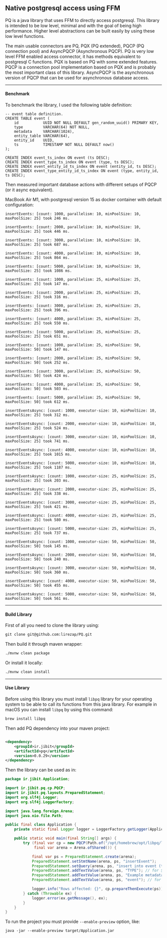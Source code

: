 ## Native postgresql access using FFM

PQ is a java library that uses FFM to directly access postgresql. This library is intended to be low level, minimal and
with the goal of being high performance. Higher level abstractions can be built easily by using these low level
functions.

The main usable connectors are PQ, PQX (PQ extended), PQCP (PQ connection pool) and AsyncPQCP (Asynchronous PQCP). PQ is
very low level FFM enabled access connector, it has methods equivalent to postgresql C functions. PQX is based on PQ
with some extended features. PQCP is a connection pool implementation based on PQX and is probably the most important
class of this library. AsyncPQCP is the asynchronous version of PQCP that can be used for asynchronous database access.

---

#### Benchmark

To benchmark the library, I used the following table definition:

```text
-- event table definition.
CREATE TABLE event (
    id           UUID NOT NULL DEFAULT gen_random_uuid() PRIMARY KEY,
    type         VARCHAR(64) NOT NULL,
    metadata     VARCHAR(1024),
    entity_table VARCHAR(64),
    entity_id    UUID,
    ts           TIMESTAMP NOT NULL DEFAULT now()
);

CREATE INDEX event_ts_index ON event (ts DESC);
CREATE INDEX event_type_ts_index ON event (type, ts DESC);
CREATE INDEX event_entity_id_ts_index ON event (entity_id, ts DESC);
CREATE INDEX event_type_entity_id_ts_index ON event (type, entity_id, ts DESC);
```

Then measured important database actions with different setups of PQCP (or it async equivalent).

MacBook Air M1, with postgresql version 15 as docker container with default configuration:

`insertEvents: [count: 1000, parallelism: 10, minPoolSize: 10, maxPoolSize: 25] took 246 ms.`

`insertEvents: [count: 2000, parallelism: 10, minPoolSize: 10, maxPoolSize: 25] took 446 ms.`

`insertEvents: [count: 3000, parallelism: 10, minPoolSize: 10, maxPoolSize: 25] took 687 ms.`

`insertEvents: [count: 4000, parallelism: 10, minPoolSize: 10, maxPoolSize: 25] took 864 ms.`

`insertEvents: [count: 5000, parallelism: 10, minPoolSize: 10, maxPoolSize: 25] took 1086 ms.`

`insertEvents: [count: 1000, parallelism: 25, minPoolSize: 25, maxPoolSize: 25] took 147 ms.`

`insertEvents: [count: 2000, parallelism: 25, minPoolSize: 25, maxPoolSize: 25] took 316 ms.`

`insertEvents: [count: 3000, parallelism: 25, minPoolSize: 25, maxPoolSize: 25] took 396 ms.`

`insertEvents: [count: 4000, parallelism: 25, minPoolSize: 25, maxPoolSize: 25] took 550 ms.`

`insertEvents: [count: 5000, parallelism: 25, minPoolSize: 25, maxPoolSize: 25] took 651 ms.`

`insertEvents: [count: 1000, parallelism: 25, minPoolSize: 50, maxPoolSize: 50] took 147 ms.`

`insertEvents: [count: 2000, parallelism: 25, minPoolSize: 50, maxPoolSize: 50] took 252 ms.`

`insertEvents: [count: 3000, parallelism: 25, minPoolSize: 50, maxPoolSize: 50] took 424 ms.`

`insertEvents: [count: 4000, parallelism: 25, minPoolSize: 50, maxPoolSize: 50] took 503 ms.`

`insertEvents: [count: 5000, parallelism: 25, minPoolSize: 50, maxPoolSize: 50] took 612 ms.`

`insertEventsAsync: [count: 1000, executor-size: 10, minPoolSize: 10, maxPoolSize: 25] took 312 ms.`

`insertEventsAsync: [count: 2000, executor-size: 10, minPoolSize: 10, maxPoolSize: 25] took 524 ms.`

`insertEventsAsync: [count: 3000, executor-size: 10, minPoolSize: 10, maxPoolSize: 25] took 741 ms.`

`insertEventsAsync: [count: 4000, executor-size: 10, minPoolSize: 10, maxPoolSize: 25] took 1015 ms.`

`insertEventsAsync: [count: 5000, executor-size: 10, minPoolSize: 10, maxPoolSize: 25] took 1187 ms.`

`insertEventsAsync: [count: 1000, executor-size: 25, minPoolSize: 25, maxPoolSize: 25] took 203 ms.`

`insertEventsAsync: [count: 2000, executor-size: 25, minPoolSize: 25, maxPoolSize: 25] took 338 ms.`

`insertEventsAsync: [count: 3000, executor-size: 25, minPoolSize: 25, maxPoolSize: 25] took 421 ms.`

`insertEventsAsync: [count: 4000, executor-size: 25, minPoolSize: 25, maxPoolSize: 25] took 580 ms.`

`insertEventsAsync: [count: 5000, executor-size: 25, minPoolSize: 25, maxPoolSize: 25] took 737 ms.`

`insertEventsAsync: [count: 1000, executor-size: 50, minPoolSize: 50, maxPoolSize: 50] took 145 ms.`

`insertEventsAsync: [count: 2000, executor-size: 50, minPoolSize: 50, maxPoolSize: 50] took 240 ms.`

`insertEventsAsync: [count: 3000, executor-size: 50, minPoolSize: 50, maxPoolSize: 50] took 360 ms.`

`insertEventsAsync: [count: 4000, executor-size: 50, minPoolSize: 50, maxPoolSize: 50] took 455 ms.`

`insertEventsAsync: [count: 5000, executor-size: 50, minPoolSize: 50, maxPoolSize: 50] took 561 ms.`

---

#### Build Library

First of all you need to clone the library using:

```markdown
git clone git@github.com:lirezap/PQ.git
```

Then build it through maven wrapper:

```markdown
./mvnw clean package
```

Or install it locally:

```markdown
./mvnw clean install
```

---

#### Use Library

Before using this library you must install `libpq` library for your operating system to be able to call its
functions from this java library. For example in macOS you can install `libpq` by using this command:

```markdown
brew install libpq
```

Then add PQ dependency into your maven project:

```xml

<dependency>
    <groupId>ir.jibit</groupId>
    <artifactId>pq</artifactId>
    <version>0.0.29</version>
</dependency>
```

Then the library can be used as in:

```java
package ir.jibit.Application;

import ir.jibit.pq.cp.PQCP;
import ir.jibit.pq.layouts.PreparedStatement;
import org.slf4j.Logger;
import org.slf4j.LoggerFactory;

import java.lang.foreign.Arena;
import java.nio.file.Path;

public final class Application {
    private static final Logger logger = LoggerFactory.getLogger(Application.class);

    public static void main(final String[] args) {
        try (final var cp = new PQCP(Path.of("/opt/homebrew/opt/libpq/lib/libpq.dylib"), "postgresql://user:pass@localhost:5432/db");
             final var arena = Arena.ofShared()) {

            final var ps = PreparedStatement.create(arena);
            PreparedStatement.setStmtName(arena, ps, "insertEvent");
            PreparedStatement.setQuery(arena, ps, "insert into event (type, metadata, entity_table, ts) values ($1, $2, $3, now());");
            PreparedStatement.addTextValue(arena, ps, "TYPE"); // for $1
            PreparedStatement.addTextValue(arena, ps, "Example metadata!"); // for $2
            PreparedStatement.addTextValue(arena, ps, "event"); // for $3

            logger.info("Rows affected: {}", cp.prepareThenExecute(ps));
        } catch (Throwable ex) {
            logger.error(ex.getMessage(), ex);
        }
    }
}
```

To run the project you must provide `--enable-preview` option, like:

```text
java -jar --enable-preview target/Application.jar
```
